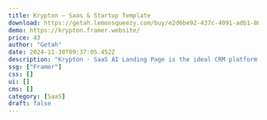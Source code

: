 ```yaml
---
title: Krypton — Saas & Startup Template
download: https://getah.lemonsqueezy.com/buy/e2d6be92-437c-4091-adb1-80c5d42082d5
demo: https://krypton.framer.website/
price: 43
author: "Getah"
date: 2024-11-30T09:37:05.452Z
description: "Krypton - SaaS AI Landing Page is the ideal CRM platform for startups and businesses."
ssg: ["Framer"]
css: []
ui: []
cms: []
category: [SaaS]
draft: false
---
```

